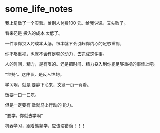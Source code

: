 # some_life_notes

我上周做了一个实验。给别人付费100 元。给我讲课。又失败了。

看来还是 投入的成本 太低了。

一件事你投入的成本太低，根本就不会引起你内心的足够重视。

你不够重视，也就不会有足够的动力，去完成这件事。

人的时间，精力，是有限的。还是把时间、精力投入到你能足够重视的事情上吧。

“坚持”。这件事，是反人性的。

学习啊，就是 要静下心来，文章一页一页看。

饭要一口一口吃。

但是一定要有 做就马上行动的 能力。

“要学，你就去学啊”

机器学习，跟着熊尧学。应该没错滴！！！


